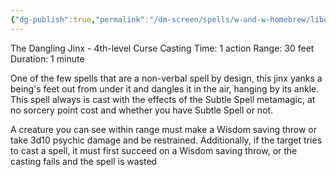 ```yaml
---
{"dg-publish":true,"permalink":"/dm-screen/spells/w-and-w-homebrew/liberacorpus-and-levicorpus/"}
---
```


The Dangling Jinx - 4th-level Curse 
Casting Time: 1 action 
Range: 30 feet 
Duration: 1 minute

One of the few spells that are a non-verbal spell by design, this jinx yanks a being's feet out from under it and dangles it in the air, hanging by its ankle. This spell always is cast with the effects of the Subtle Spell metamagic, at no sorcery point cost and whether you have Subtle Spell or not. 

A creature you can see within range must make a Wisdom saving throw or take 3d10 psychic damage and be restrained. Additionally, if the target tries to cast a spell, it must first succeed on a Wisdom saving throw, or the casting fails and the spell is wasted